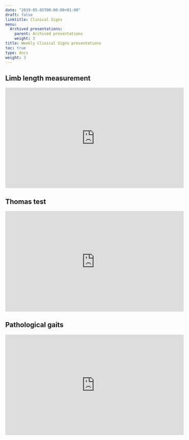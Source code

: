 ```yaml
---
date: "2019-05-05T00:00:00+01:00"
draft: false
linktitle: Clinical Signs
menu:
  Archived presentations:
    parent: Archived presentations
    weight: 3
title: Weekly Clinical Signs presentations
toc: true
type: docs
weight: 3
---
```

## Limb length measurement

<iframe width="560" height="315" src="https://www.youtube.com/embed/mo16LIKC6Q4" frameborder="0" allow="accelerometer; autoplay; clipboard-write; encrypted-media; gyroscope; picture-in-picture" allowfullscreen></iframe>

## Thomas test

<iframe width="560" height="315" src="https://www.youtube.com/embed/2eecqdXoyw4" frameborder="0" allow="accelerometer; autoplay; clipboard-write; encrypted-media; gyroscope; picture-in-picture" allowfullscreen></iframe>

## Pathological gaits

<iframe width="560" height="315" src="https://www.youtube.com/embed/gsRKM8QiHdo" frameborder="0" allow="accelerometer; autoplay; clipboard-write; encrypted-media; gyroscope; picture-in-picture" allowfullscreen></iframe>